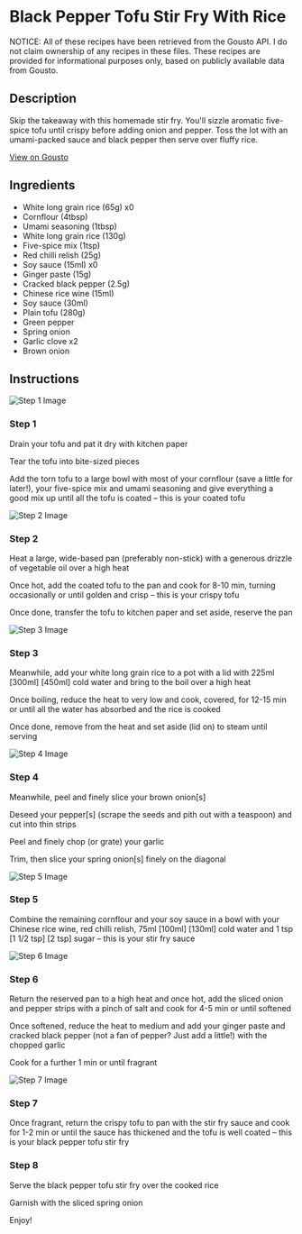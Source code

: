 # Black Pepper Tofu Stir Fry With Rice

NOTICE: All of these recipes have been retrieved from the Gousto API. I do not claim ownership of any recipes in these files. These recipes are provided for informational purposes only, based on publicly available data from Gousto.

## Description

Skip the takeaway with this homemade stir fry. You'll sizzle aromatic five-spice tofu until crispy before adding onion and pepper. Toss the lot with an umami-packed sauce and black pepper then serve over fluffy rice. 

[View on Gousto](https://www.gousto.co.uk/recipes/cookbook/black-pepper-tofu-stir-fry-with-rice)

## Ingredients

- White long grain rice (65g) x0
- Cornflour (4tbsp)
- Umami seasoning (1tbsp)
- White long grain rice (130g)
- Five-spice mix (1tsp)
- Red chilli relish (25g)
- Soy sauce (15ml) x0
- Ginger paste (15g)
- Cracked black pepper (2.5g)
- Chinese rice wine (15ml)
- Soy sauce (30ml)
- Plain tofu (280g)
- Green pepper
- Spring onion
- Garlic clove x2
- Brown onion

## Instructions

![Step 1 Image](https://production-media.gousto.co.uk/cms/recipe-step-image/step-1-1712069234544-x200.jpg)

### Step 1

Drain your tofu and pat it dry with kitchen paper

Tear the tofu into bite-sized pieces

Add the torn tofu to a large bowl with most of your cornflour (save a little for later!), your five-spice mix and umami seasoning and give everything a good mix up until all the tofu is coated – this is your coated tofu

![Step 2 Image](https://production-media.gousto.co.uk/cms/recipe-step-image/step-2-1712069237771-x200.jpg)

### Step 2

Heat a large, wide-based pan (preferably non-stick) with a generous drizzle of vegetable oil over a high heat

Once hot, add the coated tofu to the pan and cook for 8-10 min, turning occasionally or until golden and crisp – this is your crispy tofu

Once done, transfer the tofu to kitchen paper and set aside, reserve the pan

![Step 3 Image](https://production-media.gousto.co.uk/cms/recipe-step-image/step-3-1712069241920-x200.jpg)

### Step 3

Meanwhile, add your white long grain rice to a pot with a lid with 225ml <span class="text-purple">[300ml]</span> <span class="text-danger">[450ml]</span> cold water and bring to the boil over a high heat

Once boiling, reduce the heat to very low and cook, covered, for 12-15 min or until all the water has absorbed and the rice is cooked

Once done, remove from the heat and set aside (lid on) to steam until serving

![Step 4 Image](https://production-media.gousto.co.uk/cms/recipe-step-image/step-4-1712069245924-x200.jpg)

### Step 4

Meanwhile, peel and finely slice your brown onion[s]

Deseed your pepper[s] (scrape the seeds and pith out with a teaspoon) and cut into thin strips

Peel and finely chop (or grate) your garlic

Trim, then slice your spring onion[s] finely on the diagonal

![Step 5 Image](https://production-media.gousto.co.uk/cms/recipe-step-image/step-5-1712069249482-x200.jpg)

### Step 5

Combine the remaining cornflour and your soy sauce in a bowl with your Chinese rice wine, red chilli relish, 75ml <span class="text-purple">[100ml]</span> <span class="text-danger">[130ml]</span> cold water and 1 tsp <span class="text-purple">[1 1/2 tsp]</span> <span class="text-danger">[2 tsp] </span>sugar – this is your stir fry sauce

![Step 6 Image](https://production-media.gousto.co.uk/cms/recipe-step-image/step-6-1712069254209-x200.jpg)

### Step 6

Return the reserved pan to a high heat and once hot, add the sliced onion and pepper strips with a pinch of salt and cook for 4-5 min or until softened

Once softened, reduce the heat to medium and add your ginger paste and cracked black pepper (not a fan of pepper? Just add a little!) with the chopped garlic

Cook for a further 1 min or until fragrant

![Step 7 Image](https://production-media.gousto.co.uk/cms/recipe-step-image/step-7-1712069271708-x200.jpg)

### Step 7

Once fragrant, return the crispy tofu to pan with the stir fry sauce and cook for 1-2 min or until the sauce has thickened and the tofu is well coated – this is your black pepper tofu stir fry

### Step 8

Serve the black pepper tofu stir fry over the cooked rice

Garnish with the sliced spring onion

Enjoy!

